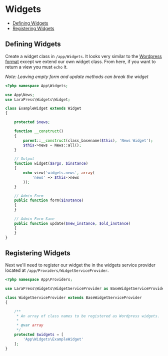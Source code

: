 # Widgets

- [Defining Widgets](#defining-widgets)
- [Registering Widgets](#registering-widgets)

<a name="defining-widgets"></a>
## Defining Widgets

Create a widget class in `/app/Widgets`. It looks very similar to the [Wordpress format](https://codex.wordpress.org/Widgets_API) except we extend our own widget class. From here, if you want to return a view you must `echo` it.

*Note: Leaving empty form and update methods can break the widget*

```php
<?php namespace App\Widgets;

use App\News;
use LaraPress\Widgets\Widget;

class ExampleWidget extends Widget
{

    protected $news;

    function __construct()
    {
        parent::__construct(class_basename($this), 'News Widget');
        $this->news = News::all();
    }

    // Output
    function widget($args, $instance)
    {
        echo view('widgets.news', array(
            'news' => $this->news
        ));
    }

    // Admin Form
    public function form($instance)
    {
    }

    // Admin Form Save
    public function update($new_instance, $old_instance)
    {
    }
}
```

<a name="registering-widgets"></a>
## Registering Widgets

Next we'll need to register our widget the in the widgets service provider located at `/app/Providers/WidgetServiceProvider`.

```php
<?php namespace App\Providers;

use LaraPress\Widgets\WidgetServiceProvider as BaseWidgetServiceProvider;

class WidgetServiceProvider extends BaseWidgetServiceProvider
{

    /**
     * An array of class names to be registered as Wordpress widgets.
     *
     * @var array
     */
    protected $widgets = [
        'App\Widgets\ExampleWidget'
    ];
}
```